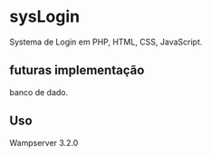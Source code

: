 # sysLogin
Systema de Login em PHP, HTML, CSS, JavaScript.

## futuras implementação
banco de dado.

## Uso
Wampserver 3.2.0